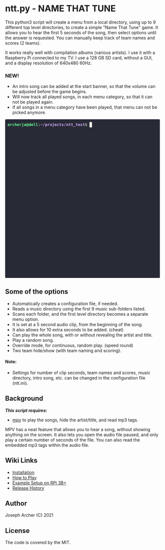 
# ntt.py - NAME THAT TUNE

This python3 script will create a menu from a local directory, using up to 9 different top level directories, to create a simple "Name That Tune" game. It allows you to hear the first 5 seconds of the song, then select options until the answer is requested. You can manually keep track of team names and scores (2 teams).

It works really well with compilation albums (various artists). I use it with a Raspberry Pi connected to my TV. I use a 128 GB SD card, without a GUI, and a display resolution of 640x480 60Hz.

### NEW!
* An intro song can be added at the start banner, so that the volume can be adjusted before the game begins.
* Will now track all played songs, in each menu category, so that it can not be played again.
* If all songs in a menu category have been played, that menu can not be picked anymore.

![ntt](./ntt.gif)

## Some of the options

* Automatically creates a configuration file, if needed.
* Reads a music directory using the first 9 music sub-folders listed.
* Scans each folder, and the first level directory becomes a separate menu option.
* It is set at a 5 second audio clip, from the beginning of the song.
* It also allows for 10 extra seconds to be added. (cheat)
* Can play the whole song, with or without revealing the artist and title.
* Play a random song.
* Override mode, for continuous, random play. (speed round)
* Two team hide/show (with team naming and scoring).

#### Note:
* Settings for number of clip seconds, team names and scores, music directory, intro song, etc. can be changed in the configuration file (ntt.ini).

## Background

***This script requires:***

 -  [mpv](https://mpv.io) to play the songs, hide the artist/title, and read mp3 tags.

MPV has a neat feature that allows you to hear a song, without showing anything on the screen. It also lets you open the audio file paused, and only play a certain number of seconds of the file. You can also read the embedded mp3 tags within the audio file.

## Wiki Links

 - [Installation](https://github.com/archerja/ntt/wiki/Installation)
 - [How to Play](https://github.com/archerja/ntt/wiki/How-To-Play)
 - [Example Setup on RPi 3B+](https://github.com/archerja/ntt/wiki/Example-Setup-on-Raspberry-Pi-3B)
 - [Release History](https://github.com/archerja/ntt/wiki/Release-History)


## Author

Joseph Archer (C) 2021


## License

The code is covered by the MIT.


